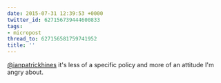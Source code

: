 ```yaml
---
date: 2015-07-31 12:39:53 +0000
twitter_id: 627156739444600833
tags:
- micropost
thread_to: 627156581759741952
title: ''
---
```


[@ianpatrickhines](https://twitter.com/ianpatrickhines) it's less of a specific policy and more of an attitude I'm angry about.
